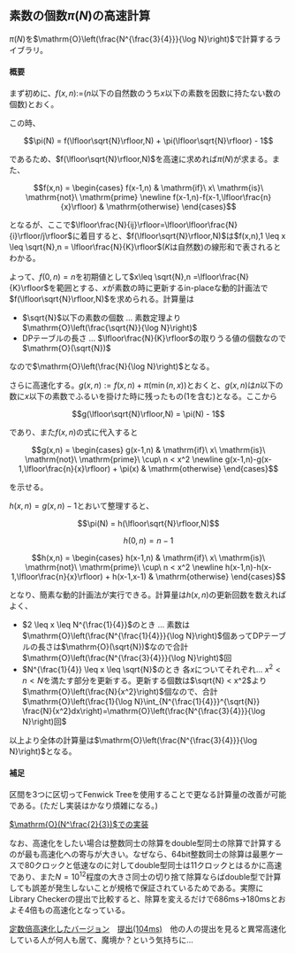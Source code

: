 ## 素数の個数$\pi(N)$の高速計算

$\pi(N)$を$\mathrm{O}\left(\frac{N^{\frac{3}{4}}}{\log N}\right)$で計算するライブラリ。

#### 概要

まず初めに、$f(x,n):=$($n$以下の自然数のうち$x$以下の素数を因数に持たない数の個数)とおく。

この時、

$$\pi(N) = f(\lfloor\sqrt{N}\rfloor,N) + \pi(\lfloor\sqrt{N}\rfloor) - 1$$

であるため、$f(\lfloor\sqrt{N}\rfloor,N)$を高速に求めれば$\pi(N)$が求まる。また、

$$f(x,n) = \begin{cases} f(x-1,n) & \mathrm{if}\ x\ \mathrm{is}\ \mathrm{not}\  \mathrm{prime} \newline f(x-1,n)-f(x-1,\lfloor\frac{n}{x}\rfloor) & \mathrm{otherwise} \end{cases}$$

となるが、ここで$\lfloor\frac{N}{ij}\rfloor=\lfloor\lfloor\frac{N}{i}\rfloor/j\rfloor$に着目すると、$f(\lfloor\sqrt{N}\rfloor,N)$は$f(x,n),1 \leq x \leq \sqrt{N},n = \lfloor\frac{N}{K}\rfloor$($K$は自然数)の線形和で表されるとわかる。

よって、$f(0,n)=n$を初期値として$x\leq \sqrt{N},n =\lfloor\frac{N}{K}\rfloor$を範囲とする、$x$が素数の時に更新するin-placeな動的計画法で$f(\lfloor\sqrt{N}\rfloor,N)$を求められる。計算量は
- $\sqrt{N}$以下の素数の個数 $\ldots$ 素数定理より$\mathrm{O}\left(\frac{\sqrt{N}}{\log N}\right)$
- DPテーブルの長さ $\ldots$ $\lfloor\frac{N}{K}\rfloor$の取りうる値の個数なので$\mathrm{O}(\sqrt{N})$

なので$\mathrm{O}\left(\frac{N}{\log N}\right)$となる。

さらに高速化する。$g(x,n) :=f(x,n) + \pi(\min(n,x))$とおくと、$g(x,n)$は$n$以下の数に$x$以下の素数でふるいを掛けた時に残ったもの($1$を含む)となる。ここから

$$g(\lfloor\sqrt{N}\rfloor,N) = \pi(N) - 1$$

であり、また$f(x,n)$の式に代入すると

$$g(x,n) = \begin{cases} g(x-1,n) & \mathrm{if}\ x\ \mathrm{is}\ \mathrm{not}\  \mathrm{prime}\ \cup\ n < x^2 \newline g(x-1,n)-g(x-1,\lfloor\frac{n}{x}\rfloor) + \pi(x) & \mathrm{otherwise} \end{cases}$$

を示せる。

$h(x,n) = g(x,n)-1$とおいて整理すると、

$$\pi(N) = h(\lfloor\sqrt{N}\rfloor,N)$$

$$h(0,n) = n - 1$$

$$h(x,n) = \begin{cases} h(x-1,n) & \mathrm{if}\ x\ \mathrm{is}\ \mathrm{not}\  \mathrm{prime}\ \cup\ n < x^2 \newline h(x-1,n)-h(x-1,\lfloor\frac{n}{x}\rfloor) + h(x-1,x-1) & \mathrm{otherwise} \end{cases}$$

となり、簡素な動的計画法が実行できる。計算量は$h(x,n)$の更新回数を数えればよく、

- $2 \leq x \leq N^{\frac{1}{4}}$のとき $\ldots$ 素数は$\mathrm{O}\left(\frac{N^{\frac{1}{4}}}{\log N}\right)$個あってDPテーブルの長さは$\mathrm{O}(\sqrt{N})$なので合計$\mathrm{O}\left(\frac{N^{\frac{3}{4}}}{\log N}\right)$回
- $N^{\frac{1}{4}} \leq x \leq \sqrt{N}$のとき 各$x$についてそれぞれ$\ldots$ $x^2< n < N$を満たす部分を更新する。更新する個数は$\sqrt{N} < x^2$より$\mathrm{O}\left(\frac{N}{x^2}\right)$個なので、合計$\mathrm{O}\left(\frac{1}{\log N}\int_{N^{\frac{1}{4}}}^{\sqrt{N}} \frac{N}{x^2}dx\right)=\mathrm{O}\left(\frac{N^{\frac{3}{4}}}{\log N}\right)回$

以上より全体の計算量は$\mathrm{O}\left(\frac{N^{\frac{3}{4}}}{\log N}\right)$となる。

#### 補足

区間を3つに区切ってFenwick Treeを使用することで更なる計算量の改善が可能である。(ただし実装はかなり煩雑になる。)

[$\mathrm{O}(N^\frac{2}{3})$での実装](https://nyaannyaan.github.io/library/library/math/prime-counting-o2d3.hpp.html)

なお、高速化をしたい場合は整数同士の除算をdouble型同士の除算で計算するのが最も高速化への寄与が大きい。なぜなら、64bit整数同士の除算は最悪ケースで80クロックと低速なのに対してdouble型同士は11クロックとはるかに高速であり、また$N=10^{12}$程度の大きさ同士の切り捨て除算ならばdouble型で計算しても誤差が発生しないことが規格で保証されているためである。実際にLibrary Checkerの提出で比較すると、除算を変えるだけで686ms→180msとおよそ4倍もの高速化となっている。

[定数倍高速化したバージョン](https://nyaannyaan.github.io/library/math/prime-counting-faster.hpp)　[提出(104ms)](https://judge.yosupo.jp/submission/19375)　他の人の提出を見ると異常高速化している人が何人も居て、魔境か？という気持ちに…
